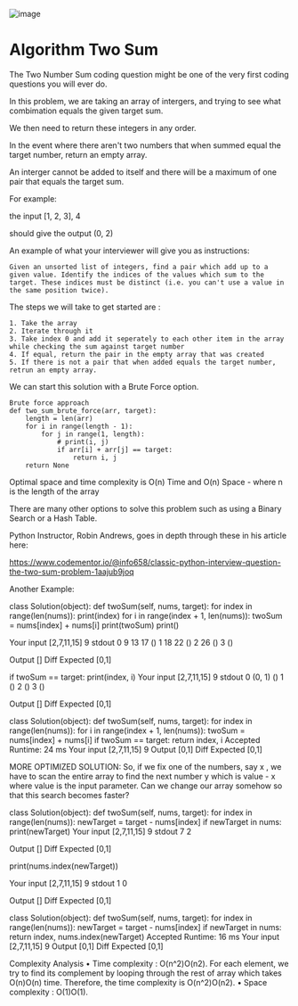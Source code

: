 ![image](https://user-images.githubusercontent.com/66803124/119274008-9bfc8800-bbc2-11eb-836a-1a18b9a831d8.png)


# Algorithm Two Sum

The Two Number Sum coding question might be one of the very first coding questions you will ever do. 


In this problem, we are taking an array of intergers, and trying to see what combimation equals the given target sum.

We then need to return these integers in any order.

In the event where there aren't two numbers that when summed equal the target number, return an empty array. 

An interger cannot be added to itself and there will be a maximum of one pair that equals the target sum. 


For example:

the input [1, 2, 3], 4

should give the output (0, 2)

An example of what your interviewer will give you as instructions:
```
Given an unsorted list of integers, find a pair which add up to a given value. Identify the indices of the values which sum to the target. These indices must be distinct (i.e. you can't use a value in the same position twice).
```


The steps we will take to get started are                                                   :
```
1. Take the array
2. Iterate through it
3. Take index 0 and add it seperately to each other item in the array while checking the sum against target number
4. If equal, return the pair in the empty array that was created 
5. If there is not a pair that when added equals the target number, retrun an empty array. 
```

We can start this solution with a Brute Force option.
```
Brute force approach
def two_sum_brute_force(arr, target):
    length = len(arr)
    for i in range(length - 1):
        for j in range(1, length):
            # print(i, j)
            if arr[i] + arr[j] == target:
                return i, j
    return None
```

Optimal space and time complexity is O(n) Time and O(n) Space - where n is the length of the array

There are many other options to solve this problem such as using a Binary Search or a Hash Table.

Python Instructor, Robin Andrews, goes in depth through these in his article here:

https://www.codementor.io/@info658/classic-python-interview-question-the-two-sum-problem-1aajub9joq

Another Example:

class Solution(object):
    def twoSum(self, nums, target):
        for index in range(len(nums)):
            print(index)
            for i in range(index + 1, len(nums)):
                twoSum = nums[index] + nums[i]
                print(twoSum)
            print()

Your input
[2,7,11,15]
9
stdout
0
9
13
17
()
1
18
22
()
2
26
()
3
()

Output
[]
Diff
Expected
[0,1]

if twoSum == target:
                    print(index, i)
Your input
[2,7,11,15]
9
stdout
0
(0, 1)
()
1
()
2
()
3
()

Output
[]
Diff
Expected
[0,1]

class Solution(object):
    def twoSum(self, nums, target):
        for index in range(len(nums)):
            for i in range(index + 1, len(nums)):
                twoSum = nums[index] + nums[i]
                if twoSum == target:
                    return index, i
Accepted
Runtime: 24 ms
Your input
[2,7,11,15]
9
Output
[0,1]
Diff
Expected
[0,1]

MORE OPTIMIZED SOLUTION:
So, if we fix one of the numbers, say
x
, we have to scan the entire array to find the next number
y
which is
value - x
where value is the input parameter. Can we change our array somehow so that this search becomes faster?

class Solution(object):
    def twoSum(self, nums, target):
        for index in range(len(nums)):
            newTarget = target - nums[index]
            if newTarget in nums:
                print(newTarget)
Your input
[2,7,11,15]
9
stdout
7
2

Output
[]
Diff
Expected
[0,1]

print(nums.index(newTarget))

Your input
[2,7,11,15]
9
stdout
1
0

Output
[]
Diff
Expected
[0,1]


class Solution(object):
    def twoSum(self, nums, target):
        for index in range(len(nums)):
            newTarget = target - nums[index]
            if newTarget in nums:
                return index, nums.index(newTarget)
Accepted
Runtime: 16 ms
Your input
[2,7,11,15]
9
Output
[0,1]
Diff
Expected
[0,1]

Complexity Analysis
•	Time complexity : O(n^2)O(n2). For each element, we try to find its complement by looping through the rest of array which takes O(n)O(n) time. Therefore, the time complexity is O(n^2)O(n2).
•	Space complexity : O(1)O(1).


